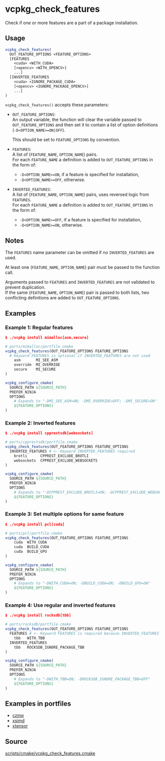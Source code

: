 # vcpkg_check_features
Check if one or more features are a part of a package installation.

## Usage
```cmake
vcpkg_check_features(
  OUT_FEATURE_OPTIONS <FEATURE_OPTIONS>  
  [FEATURES
    <cuda> <WITH_CUDA>
    [<opencv> <WITH_OPENCV>]
    ...]
  [INVERTED_FEATURES
    <cuda> <IGNORE_PACKAGE_CUDA>
    [<opencv> <IGNORE_PACKAGE_OPENCV>]
    ...]
)
```
`vcpkg_check_features()` accepts these parameters: 

* `OUT_FEATURE_OPTIONS`:  
  An output variable, the function will clear the variable passed to `OUT_FEATURE_OPTIONS` 
  and then set it to contain a list of option definitions (`-D<OPTION_NAME>=ON|OFF`).
  
  This should be set to `FEATURE_OPTIONS` by convention.
  
* `FEATURES`:  
  A list of (`FEATURE_NAME`, `OPTION_NAME`) pairs.  
  For each `FEATURE_NAME` a definition is added to `OUT_FEATURE_OPTIONS` in the form of:   
    
    * `-D<OPTION_NAME>=ON`, if a feature is specified for installation,
    * `-D<OPTION_NAME>=OFF`, otherwise. 

* `INVERTED_FEATURES`:  
  A list of (`FEATURE_NAME`, `OPTION_NAME`) pairs, uses reversed logic from `FEATURES`.  
  For each `FEATURE_NAME` a definition is added to `OUT_FEATURE_OPTIONS` in the form of:   
    
    * `-D<OPTION_NAME>=OFF`, if a feature is specified for installation,
    * `-D<OPTION_NAME>=ON`, otherwise. 


## Notes

The `FEATURES` name parameter can be omitted if no `INVERTED_FEATURES` are used.

At least one (`FEATURE_NAME`, `OPTION_NAME`) pair must be passed to the function call.

Arguments passed to `FEATURES` and `INVERTED_FEATURES` are not validated to prevent duplication.  
If the same (`FEATURE_NAME`, `OPTION_NAME`) pair is passed to both lists, 
two conflicting definitions are added to `OUT_FEATURE_OPTIONS`.


## Examples

### Example 1: Regular features

```cmake
$ ./vcpkg install mimalloc[asm,secure]

# ports/mimalloc/portfile.cmake
vcpkg_check_features(OUT_FEATURE_OPTIONS FEATURE_OPTIONS
  # Keyword FEATURES is optional if INVERTED_FEATURES are not used
    asm       MI_SEE_ASM
    override  MI_OVERRIDE
    secure    MI_SECURE
)

vcpkg_configure_cmake(
  SOURCE_PATH ${SOURCE_PATH}
  PREFER_NINJA
  OPTIONS
    # Expands to "-DMI_SEE_ASM=ON; -DMI_OVERRIDE=OFF; -DMI_SECURE=ON"
    ${FEATURE_OPTIONS}
)
```

### Example 2: Inverted features

```cmake
$ ./vcpkg install cpprestsdk[websockets]

# ports/cpprestsdk/portfile.cmake
vcpkg_check_features(OUT_FEATURE_OPTIONS FEATURE_OPTIONS
  INVERTED_FEATURES # <- Keyword INVERTED_FEATURES required
    brotli      CPPREST_EXCLUDE_BROTLI
    websockets  CPPREST_EXCLUDE_WEBSOCKETS
)

vcpkg_configure_cmake(
  SOURCE_PATH ${SOURCE_PATH}
  PREFER_NINJA
  OPTIONS
    # Expands to "-DCPPREST_EXCLUDE_BROTLI=ON; -DCPPREST_EXCLUDE_WEBSOCKETS=OFF"
    ${FEATURE_OPTIONS}
)
```

### Example 3: Set multiple options for same feature

```cmake
$ ./vcpkg install pcl[cuda]

# ports/pcl/portfile.cmake
vcpkg_check_features(OUT_FEATURE_OPTIONS FEATURE_OPTIONS
    cuda  WITH_CUDA
    cuda  BUILD_CUDA
    cuda  BUILD_GPU
)

vcpkg_configure_cmake(
  SOURCE_PATH ${SOURCE_PATH}
  PREFER_NINJA
  OPTIONS
    # Expands to "-DWITH_CUDA=ON; -DBUILD_CUDA=ON; -DBUILD_GPU=ON"
    ${FEATURE_OPTIONS}
)
``` 

### Example 4: Use regular and inverted features

```cmake
$ ./vcpkg install rocksdb[tbb]

# ports/rocksdb/portfile.cmake
vcpkg_check_features(OUT_FEATURE_OPTIONS FEATURE_OPTIONS
  FEATURES # <- Keyword FEATURES is required because INVERTED_FEATURES are being used
    tbb   WITH_TBB
  INVERTED_FEATURES
    tbb   ROCKSDB_IGNORE_PACKAGE_TBB
)

vcpkg_configure_cmake(
  SOURCE_PATH ${SOURCE_PATH}
  PREFER_NINJA
  OPTIONS
    # Expands to "-DWITH_TBB=ON; -DROCKSDB_IGNORE_PACKAGE_TBB=OFF"
    ${FEATURE_OPTIONS}
)
``` 

## Examples in portfiles

* [czmq](https://github.com/microsoft/vcpkg/blob/master/ports/czmq/portfile.cmake)
* [xsimd](https://github.com/microsoft/vcpkg/blob/master/ports/xsimd/portfile.cmake)
* [xtensor](https://github.com/microsoft/vcpkg/blob/master/ports/xtensor/portfile.cmake)


## Source
[scripts/cmake/vcpkg_check_features.cmake](https://github.com/Microsoft/vcpkg/blob/master/scripts/cmake/vcpkg_check_features.cmake)
